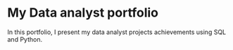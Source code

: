 # My Data analyst portfolio
In this portfolio, I present my data analyst projects achievements using SQL and Python.
